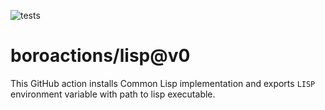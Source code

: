 ![tests](https://github.com/boroactions/lisp/actions/workflows/test.yaml/badge.svg)

# boroactions/lisp@v0

This GitHub action installs Common Lisp implementation and exports `LISP`
environment variable with path to lisp executable.
